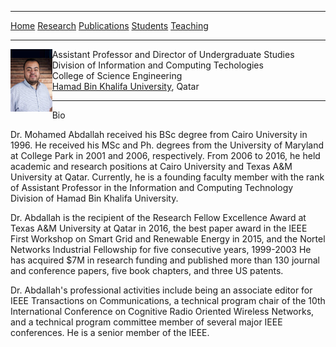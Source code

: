 
---
 
 
 [Home](index.md)     [Research](index.md) [Publications](index.md) [Students](index.md) [Teaching](index.md) 
 

---

<img src="/images/Abdallah.jpg" align="left" height="100" width="=60"> 

Assistant Professor and Director of Undergraduate Studies <br>
Division of Information and Computing Techologies <br>
College of Science Engineering <br>
[Hamad Bin Khalifa University](https://hbku.edu.qa/), Qatar

---
Bio

Dr. Mohamed Abdallah received his BSc degree from Cairo University in 1996. He received his MSc and Ph. degrees from the University of Maryland at College Park in 2001 and 2006, respectively. From 2006 to 2016, he held academic and research positions at Cairo University and Texas A&M University at Qatar. Currently, he is a founding faculty member with the rank of Assistant Professor in the Information and Computing Technology Division of Hamad Bin Khalifa University.

Dr. Abdallah is the recipient of the Research Fellow Excellence Award at Texas A&M University at Qatar in 2016, the best paper award in the IEEE First Workshop on Smart Grid and Renewable Energy in 2015, and the Nortel Networks Industrial Fellowship for five consecutive years, 1999-2003 He has acquired $7M in research funding and published more than 130 journal and conference papers, five book chapters, and  three US patents.

Dr. Abdallah's professional activities include being an associate editor for IEEE Transactions on Communications, a technical program chair of the 10th International Conference on Cognitive Radio Oriented Wireless Networks, and a technical program committee member of several major IEEE conferences. He is a senior member of the IEEE.
</div>
